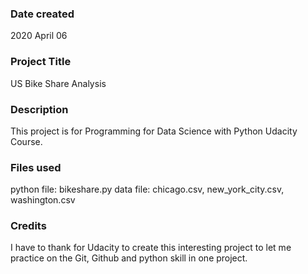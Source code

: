 ### Date created
2020 April 06
### Project Title
US Bike Share Analysis

### Description
This project is for Programming for Data Science with Python Udacity Course.

### Files used
python file: bikeshare.py
data file: chicago.csv, new_york_city.csv, washington.csv

### Credits
I have to thank for Udacity to create this interesting project to let me practice on the Git, Github and python 
skill in one project.

